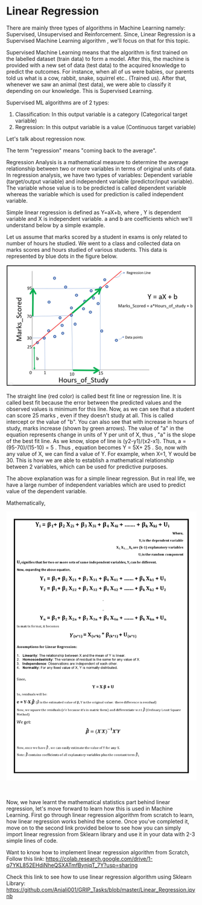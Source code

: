# Linear Regression

There are mainly three types of algorithms in Machine Learning namely: Supervised, Unsupervised and Reinforcement. Since, Linear Regression is a Supervised Machine Learning algorithm , we'll focus on that for this topic. <br/>

Supervised Machine Learning means that the algorithm is first trained on the labelled dataset (train data) to form a model. After this, the machine is provided with a new set of data (test data) to the acquired knowledge to predict the outcomes. For instance, when all of us were babies, our parents told us what is a cow, rabbit, snake, squirrel etc.. (Trained us). After that, whenever we saw an animal (test data), we were able to classify it depending on our knowledge. This is Supervised Learning. <br/>

Supervised ML algorithms are of 2 types: <br/>
1. Classification: In this output variable is a category (Categorical target variable) <br/>
2. Regression: In this output variable is a value (Continuous target variable) <br/>

Let's talk about regression now. <br/>

The term "regression" means "coming back to the average". <br/> 

Regression Analysis is a mathematical measure to determine the average relationship between two or more variables in terms of original units of data. In regression analysis, we have two types of variables: Dependent variable (target/output variable) and independent variable (predictor/input variable). The variable whose value is to be predicted is called dependent variable whereas the variable which is used for prediction is called independent variable. <br/>

Simple linear regression is defined as Y=aX+b, where , Y is dependent variable and X is independent variable. a and b are coefficients which we'll understand below by a simple example.<br/>

Let us assume that marks scored by a student in exams is only related to number of hours he studied. We went to a class and collected data on marks scores and hours studied of various students. This data is represented by blue dots in the figure below. 

<p align="center">
<img src="https://github.com/Anjali001/onestep-electron-content/blob/main/Courses/easy_track/Linear%20Regression/regress.jpg" alt="drawing" width="700"/>
</p>

The straight line (red color) is called best fit line or regression line. It is called best fit because the error between the predicted values and the observed values is minimum for this line. Now, as we can see that a student can score 25 marks , even if they doesn't study at all. This is called intercept or the value of "b". You can also see that with increase in hours of study, marks increase (shown by green arrows). The value of "a" in the equation represents change in units of Y per unit of X, thus , "a" is the slope of the best fit line. As we know, slope of line is (y2-y1)/(x2-x1). Thus, a = (95-70)/(15-10) = 5 . Thus , equation becomes Y = 5X+ 25 . So, now with any value of X, we can find a value of Y. For example, when X=1, Y would be 30. This is how we are able to establish a mathematical relationship between 2 variables, which can be used for predictive purposes. <br/>

The above explanation was for a simple linear regression. But in real life, we have a large number of independent variables which are used to predict value of the dependent variable. 

Mathematically, 
<p align="center">
<img src="https://github.com/Anjali001/onestep-electron-content/blob/main/Courses/easy_track/Linear%20Regression/LR_formulae.jpg" alt="drawing" width="700"/>
 </p>
<br/>

Now, we have learnt the mathematical statistics part behind linear regression, let's move forward to learn how this is used in Machine Learning. First go through linear regression algorithm from scratch to learn, how linear regression works behind the scene. Once you've completed it, move on to the second link provided below to see how you can simply import linear regression from Sklearn library and use it in your data with 2-3 simple lines of code. <br/>
 
Want to know how to implement linear regression algorithm from Scratch, Follow this link: https://colab.research.google.com/drive/1-q7YKL852EHdiNheQSXATmfBynjqT_7Y?usp=sharing
<br/>

Check this link to see how to use linear regression algorithm using Sklearn Library: https://github.com/Anjali001/GRIP_Tasks/blob/master/Linear_Regression.ipynb
<br/>
